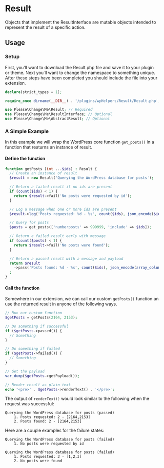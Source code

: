 # Result

Objects that implement the ResultInterface are mutable objects intended to
represent the result of a specific action.

## Usage

### Setup

First, you'll want to download the Result.php file and save it to your plugin
or theme. Next you'll want to change the namespace to something unique. After
these steps have been completed you should include the file into your extension.

```PHP
declare(strict_types = 1);

require_once dirname(__DIR__) . '/plugins/wpHelpers/Result/Result.php';

use Please\Change\Me\Result; // Required
use Please\Change\Me\ResultInterface; // Optional
use Please\Change\Me\AbstractResult; // Optional
```

### A Simple Example

In this example we will wrap the WordPress core function `get_posts()` in a
function that reaturns an instance of result.

#### Define the function

```PHP
function getPosts (int ...$ids) : Result {
  // Create an instance of result
  $result = new Result('Querying the WordPress database for posts');

  // Return a failed result if no ids are present
  if (count($ids) < 1) {
    return $result->fail('No posts were requested by id');
  }

  // Log a message when one or more ids are present
  $result->log('Posts requested: %d - %s', count($ids), json_encode($ids));

  // Query for posts
  $posts = get_posts(['numberposts' => 999999, 'include' => $ids]);

  // Return a failed result early with message
  if (count($posts) < 1) {
    return $result->fail('No posts were found');
  }

  // Return a passed result with a message and payload
  return $result
    ->pass('Posts found: %d - %s', count($ids), json_encode(array_column($posts, 'ID')))->payload($posts)
  ;
}
```

#### Call the function

Somewhere in our extension, we can call our custom `getPosts()` function an use
the returned result in anyone of the following ways.

```PHP
// Run our custom function
$getPosts = getPosts(2164, 2153);

// Do something if successful
if ($getPosts->passed()) {
  // Something
}

// Do something if failed
if ($getPosts->failed()) {
  // Something
}

// Get the payload
var_dump($getPosts->getPayload());

// Render result as plain text
echo '<pre>' . $getPosts->renderText() . '</pre>';
```

The output of `renderText()` would look similar to the following when the
request was successful:

```
Querying the WordPress database for posts (passed)
    1. Posts requested: 2 - [2164,2153]
    2. Posts found: 2 - [2164,2153]
```

Here are a couple examples for the failure states:

```
Querying the WordPress database for posts (failed)
    1. No posts were requested by id
```

```
Querying the WordPress database for posts (failed)
    1. Posts requested: 3 - [1,2,3]
    2. No posts were found
```
